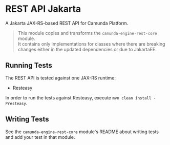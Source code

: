 REST API Jakarta
================

A Jakarta JAX-RS-based REST API for Camunda Platform.

> This module copies and transforms the `camunda-engine-rest-core` module.  
> It contains only implementations for classes where there are breaking changes either in the updated dependencies or due to JakartaEE.

Running Tests
-------------

The REST API is tested against one JAX-RS runtime:

* Resteasy

In order to run the tests against Resteasy, execute `mvn clean install -Presteasy`.

Writing Tests
-------------

See the `camunda-engine-rest-core` module's README about writing tests and add your test in that module.

